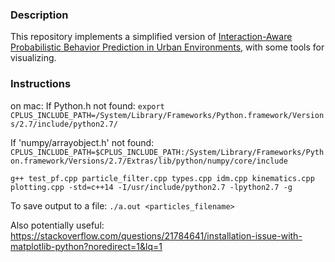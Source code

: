 ### Description

This repository implements a simplified version of [Interaction-Aware Probabilistic Behavior Prediction in Urban Environments](https://arxiv.org/pdf/1804.10467.pdf), with some tools for visualizing.


### Instructions

on mac:
If Python.h not found: `export CPLUS_INCLUDE_PATH=/System/Library/Frameworks/Python.framework/Versions/2.7/include/python2.7/`

If 'numpy/arrayobject.h' not found: `CPLUS_INCLUDE_PATH=$CPLUS_INCLUDE_PATH:/System/Library/Frameworks/Python.framework/Versions/2.7/Extras/lib/python/numpy/core/include`

`g++ test_pf.cpp particle_filter.cpp types.cpp idm.cpp kinematics.cpp plotting.cpp -std=c++14 -I/usr/include/python2.7 -lpython2.7 -g`

To save output to a file:
`./a.out <particles_filename>`

Also potentially useful: https://stackoverflow.com/questions/21784641/installation-issue-with-matplotlib-python?noredirect=1&lq=1